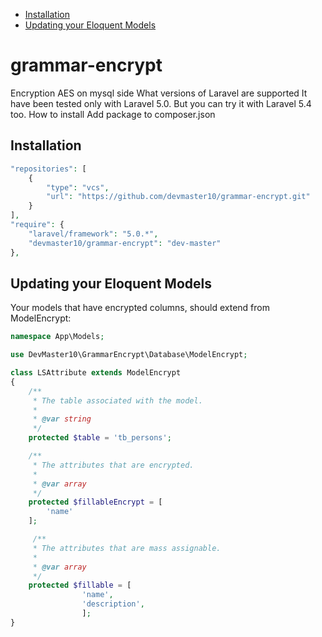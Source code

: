 * [Installation](#installation)
* [Updating your Eloquent Models](#updating-your-eloquent-models)

# grammar-encrypt
Encryption AES on mysql side
What versions of Laravel are supported It have been tested only with Laravel 5.0.
But you can try it with Laravel 5.4 too. How to install Add package to composer.json

## Installation

```php
"repositories": [
    {
        "type": "vcs",
        "url": "https://github.com/devmaster10/grammar-encrypt.git"
    }
],
"require": {
    "laravel/framework": "5.0.*",
    "devmaster10/grammar-encrypt": "dev-master"
},
```

## Updating your Eloquent Models

Your models that have encrypted columns, should extend from ModelEncrypt:

```php
namespace App\Models;

use DevMaster10\GrammarEncrypt\Database\ModelEncrypt;

class LSAttribute extends ModelEncrypt
{    
    /**
     * The table associated with the model.
     *
     * @var string
     */
    protected $table = 'tb_persons';

    /**
     * The attributes that are encrypted.
     *
     * @var array
     */
    protected $fillableEncrypt = [
        'name'
    ];

     /**
     * The attributes that are mass assignable.
     *
     * @var array
     */
    protected $fillable = [
                'name',
                'description',
                ];
}
```
